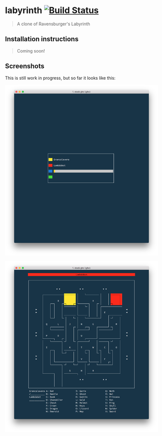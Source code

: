 # labyrinth [![Build Status](https://travis-ci.org/grancalavera/labyrinth.svg?branch=master)](https://travis-ci.org/grancalavera/labyrinth)

> A clone of Ravensburger's Labyrinth

## Installation instructions

> Coming soon!

## Screenshots

This is still work in progress, but so far it looks like this:

![Player selection screen](./etc/labyrinth-1.png)

![Game play](./etc/labyrinth-2.png)
